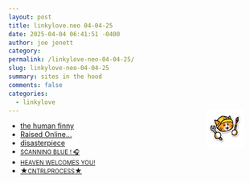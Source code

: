 ```yaml
---
layout: post
title: 𝚕𝚒𝚗𝚔𝚢𝚕𝚘𝚟𝚎.𝚗𝚎𝚘 𝟶𝟺-𝟶𝟺-𝟸𝟻
date: 2025-04-04 06:41:51 -0400
author: joe jenett
category: 
permalink: /linkylove-neo-04-04-25/
slug: linkylove-neo-04-04-25
summary: sites in the hood
comments: false
categories:
  - linkylove
---
```

<a href="https://neocities.org/"><img src="/images/neocitieslogo.png" alt="" title="I ❤️ Neocities!" width="75" style="position:relative;float:right;top:-24px;width:75px;margin:0 36px;"></a>
<ul class="linkylove">
	<li><a title="Finny" href="https://humanfinny.neocities.org/">the human finny</a></li>
	<li><a title="Kore" href="https://fallenfleurs.neocities.org/">Raised Online...</a></li>
	<li><a title="jay" href="https://disasterpiece.neocities.org/">disasterpiece</a></li>
	<li><a title="shenzi" href="https://monsieurdoll.neocities.org/"><small>SCANNING BLUE ! 🎧</small></a></li>
	<li><a title="evian" href="https://aetherie-99.neocities.org/"><small>HEAVEN WELCOMES YOU!</small></a></li>
	<li><a title="Kipper" href="https://cntrlprocess.neocities.org/">★<small>CNTRLPROCESS</small>★</a></li>
</ul>


<a style="display:none;" href="https://brid.gy/publish/mastodon"><small>(cross-posted to mastodon)</small></a>